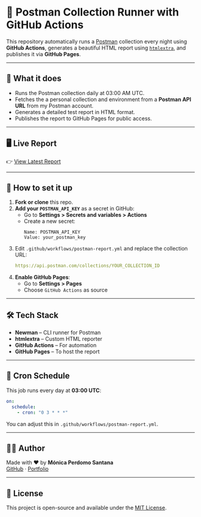 # 🧪 Postman Collection Runner with GitHub Actions

This repository automatically runs a [Postman](https://www.postman.com/) collection every night using **GitHub Actions**, generates a beautiful HTML report using [`htmlextra`](https://www.npmjs.com/package/newman-reporter-htmlextra), and publishes it via **GitHub Pages**.

---

## 🔄 What it does

- Runs the Postman collection daily at 03:00 AM UTC.
- Fetches the a personal collection and environment from a **Postman API URL** from my Postman account.
- Generates a detailed test report in HTML format.
- Publishes the report to GitHub Pages for public access.

---

## 🖥️ Live Report

👉 [View Latest Report](https://MonicaPerdomoSantana.github.io/trello-api-automation/report.html)

---

## 🚀 How to set it up

1. **Fork or clone** this repo.
2. **Add your `POSTMAN_API_KEY`** as a secret in GitHub:
   - Go to **Settings > Secrets and variables > Actions**
   - Create a new secret:
     ```
     Name: POSTMAN_API_KEY
     Value: your_postman_key
     ```
3. Edit `.github/workflows/postman-report.yml` and replace the collection URL:
   ```yaml
   https://api.postman.com/collections/YOUR_COLLECTION_ID
   ```
4. **Enable GitHub Pages**:
   - Go to **Settings > Pages**
   - Choose `GitHub Actions` as source

---

## 🛠 Tech Stack

- **Newman** – CLI runner for Postman
- **htmlextra** – Custom HTML reporter
- **GitHub Actions** – For automation
- **GitHub Pages** – To host the report

---

## 📅 Cron Schedule

This job runs every day at **03:00 UTC**:

```yaml
on:
  schedule:
    - cron: "0 3 * * *"
```

You can adjust this in `.github/workflows/postman-report.yml`.

---

## 👩‍💻 Author

Made with ❤️ by **Mónica Perdomo Santana**  
[GitHub](https://github.com/MonicaPerdomoSantana) · [Portfolio](https://monica-perdomo-portfolio.netlify.app)

---

## 📄 License

This project is open-source and available under the [MIT License](LICENSE).
